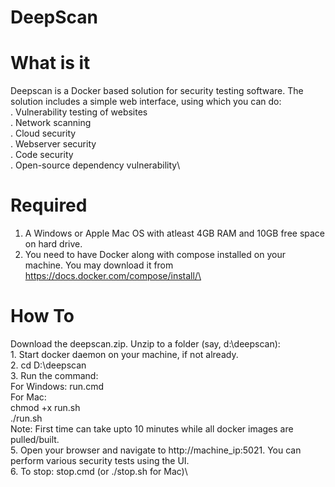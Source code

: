 
# DeepScan
# What is it
Deepscan is a Docker based solution for security testing software. The solution includes a simple web interface, using which you can do:\
     . Vulnerability testing of websites \
     . Network scanning\
     . Cloud security\
     . Webserver security\
     . Code security\
     . Open-source dependency vulnerability\

# Required
1. A Windows or Apple Mac OS with atleast 4GB RAM and 10GB free space on hard drive.
2. You need to have Docker along with compose installed on your machine. You may download it from https://docs.docker.com/compose/install/\
     
# How To
Download the deepscan.zip. Unzip to a folder (say, d:\deepscan):\
	1. Start docker daemon on your machine, if not already.\
	2. cd D:\deepscan\
	3. Run the command:\
		For Windows:  run.cmd \
		For Mac:\
			chmod +x run.sh\
			./run.sh				\
	Note: First time can take upto 10 minutes while all docker images are pulled/built.\
	5. Open your browser and navigate to http://machine_ip:5021. You can perform various security tests using the UI.\
	6. To stop: stop.cmd  (or ./stop.sh for Mac)\
 


     
